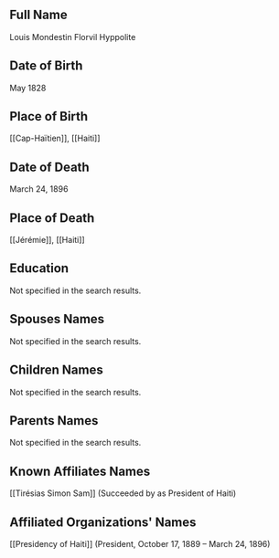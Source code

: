 
## Full Name
Louis Mondestin Florvil Hyppolite

## Date of Birth
May 1828

## Place of Birth
[[Cap-Haïtien]], [[Haiti]]

## Date of Death
March 24, 1896

## Place of Death
[[Jérémie]], [[Haiti]]

## Education
Not specified in the search results.

## Spouses Names
Not specified in the search results.

## Children Names
Not specified in the search results.

## Parents Names
Not specified in the search results.

## Known Affiliates Names
[[Tirésias Simon Sam]] (Succeeded by as President of Haiti)

## Affiliated Organizations' Names
[[Presidency of Haiti]] (President, October 17, 1889 – March 24, 1896)
